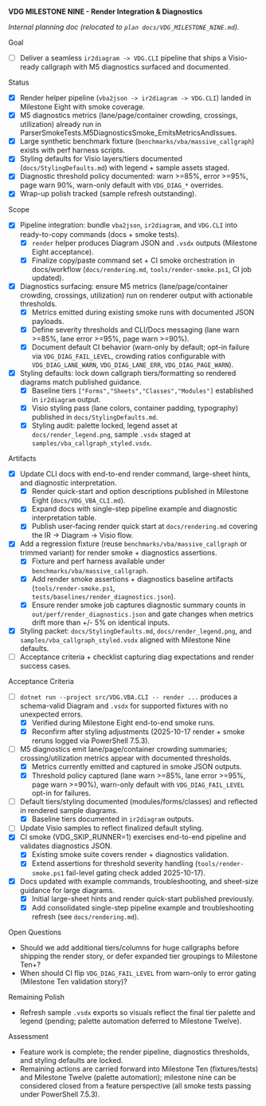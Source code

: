 **VDG MILESTONE NINE - Render Integration & Diagnostics**

_Internal planning doc (relocated to `plan docs/VDG_MILESTONE_NINE.md`)._

Goal
- [ ] Deliver a seamless `ir2diagram -> VDG.CLI` pipeline that ships a Visio-ready callgraph with M5 diagnostics surfaced and documented.

Status
- [x] Render helper pipeline (`vba2json -> ir2diagram -> VDG.CLI`) landed in Milestone Eight with smoke coverage.
- [x] M5 diagnostics metrics (lane/page/container crowding, crossings, utilization) already run in ParserSmokeTests.M5DiagnosticsSmoke_EmitsMetricsAndIssues.
- [x] Large synthetic benchmark fixture (`benchmarks/vba/massive_callgraph`) exists with perf harness scripts.
- [x] Styling defaults for Visio layers/tiers documented (`docs/StylingDefaults.md`) with legend + sample assets staged.
- [x] Diagnostic threshold policy documented: warn >=85%, error >=95%, page warn 90%, warn-only default with `VDG_DIAG_*` overrides.
- [x] Wrap-up polish tracked (sample refresh outstanding).

Scope
- [x] Pipeline integration: bundle `vba2json`, `ir2diagram`, and `VDG.CLI` into ready-to-copy commands (docs + smoke tests).
  - [x] `render` helper produces Diagram JSON and `.vsdx` outputs (Milestone Eight acceptance).
  - [x] Finalize copy/paste command set + CI smoke orchestration in docs/workflow (`docs/rendering.md`, `tools/render-smoke.ps1`, CI job updated).
- [x] Diagnostics surfacing: ensure M5 metrics (lane/page/container crowding, crossings, utilization) run on renderer output with actionable thresholds.
  - [x] Metrics emitted during existing smoke runs with documented JSON payloads.
  - [x] Define severity thresholds and CLI/Docs messaging (lane warn >=85%, lane error >=95%, page warn >=90%).
  - [x] Document default CI behavior (warn-only by default; opt-in failure via `VDG_DIAG_FAIL_LEVEL`, crowding ratios configurable with `VDG_DIAG_LANE_WARN`, `VDG_DIAG_LANE_ERR`, `VDG_DIAG_PAGE_WARN`).
- [x] Styling defaults: lock down callgraph tiers/formatting so rendered diagrams match published guidance.
  - [x] Baseline tiers `["Forms","Sheets","Classes","Modules"]` established in `ir2diagram` output.
  - [x] Visio styling pass (lane colors, container padding, typography) published in `docs/StylingDefaults.md`.
  - [x] Styling audit: palette locked, legend asset at `docs/render_legend.png`, sample `.vsdx` staged at `samples/vba_callgraph_styled.vsdx`.

Artifacts
- [x] Update CLI docs with end-to-end render command, large-sheet hints, and diagnostic interpretation.
  - [x] Render quick-start and option descriptions published in Milestone Eight (`docs/VDG_VBA_CLI.md`).
  - [x] Expand docs with single-step pipeline example and diagnostic interpretation table.
  - [x] Publish user-facing render quick start at `docs/rendering.md` covering the IR -> Diagram -> Visio flow.
- [x] Add a regression fixture (reuse `benchmarks/vba/massive_callgraph` or trimmed variant) for render smoke + diagnostics assertions.
  - [x] Fixture and perf harness available under `benchmarks/vba/massive_callgraph`.
  - [x] Add render smoke assertions + diagnostics baseline artifacts (`tools/render-smoke.ps1`, `tests/baselines/render_diagnostics.json`).
  - [x] Ensure render smoke job captures diagnostic summary counts in `out/perf/render_diagnostics.json` and gate changes when metrics drift more than +/- 5% on identical inputs.
- [x] Styling packet: `docs/StylingDefaults.md`, `docs/render_legend.png`, and `samples/vba_callgraph_styled.vsdx` aligned with Milestone Nine defaults.
- [ ] Acceptance criteria + checklist capturing diag expectations and render success cases.

Acceptance Criteria
- [ ] `dotnet run --project src/VDG.VBA.CLI -- render ...` produces a schema-valid Diagram and `.vsdx` for supported fixtures with no unexpected errors.
  - [x] Verified during Milestone Eight end-to-end smoke runs.
  - [x] Reconfirm after styling adjustments (2025-10-17 render + smoke reruns logged via PowerShell 7.5.3).
- [ ] M5 diagnostics emit lane/page/container crowding summaries; crossing/utilization metrics appear with documented thresholds.
  - [x] Metrics currently emitted and captured in smoke JSON outputs.
  - [x] Threshold policy captured (lane warn >=85%, lane error >=95%, page warn >=90%), warn-only default with `VDG_DIAG_FAIL_LEVEL` opt-in for failures.
- [ ] Default tiers/styling documented (modules/forms/classes) and reflected in rendered sample diagrams.
  - [x] Baseline tiers documented in `ir2diagram` outputs.
- [ ] Update Visio samples to reflect finalized default styling.
- [x] CI smoke (VDG_SKIP_RUNNER=1) exercises end-to-end pipeline and validates diagnostics JSON.
  - [x] Existing smoke suite covers render + diagnostics validation.
  - [x] Extend assertions for threshold severity handling (`tools/render-smoke.ps1` fail-level gating check added 2025-10-17).
- [x] Docs updated with example commands, troubleshooting, and sheet-size guidance for large diagrams.
  - [x] Initial large-sheet hints and render quick-start published previously.
  - [x] Add consolidated single-step pipeline example and troubleshooting refresh (see `docs/rendering.md`).

Open Questions
- Should we add additional tiers/columns for huge callgraphs before shipping the render story, or defer expanded tier groupings to Milestone Ten+?
- When should CI flip `VDG_DIAG_FAIL_LEVEL` from warn-only to error gating (Milestone Ten validation story)?

Remaining Polish
- Refresh sample `.vsdx` exports so visuals reflect the final tier palette and legend (pending; palette automation deferred to Milestone Twelve).

Assessment
- Feature work is complete; the render pipeline, diagnostics thresholds, and styling defaults are locked.
- Remaining actions are carried forward into Milestone Ten (fixtures/tests) and Milestone Twelve (palette automation); milestone nine can be considered closed from a feature perspective (all smoke tests passing under PowerShell 7.5.3).
